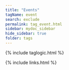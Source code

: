 ```yaml
---
title: "Events"
tagName: event
search: exclude
permalink: tag_event.html
sidebar: mydoc_sidebar
hide_sidebar: true
folder: tags
---
```


{% include taglogic.html %}

{% include links.html %}
